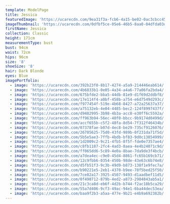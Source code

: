 ```yaml
---
template: ModelPage
title: Jessica
featuredImage: 'https://ucarecdn.com/9ea31f3a-fcb6-4a15-be02-0ac3cbcc4581/'
imageThumbnail: 'https://ucarecdn.com/0dfbf5ce-05e6-46b5-8aa0-04dfda03d08b/'
firstName: Jessica
collection: Classic
height: 171cm
measurementType: bust
bust: 94cm
waist: 72cm
hips: 96cm
size: '8'
shoeSize: '8'
hair: Dark Blonde
eyes: Blue
imagePortfolio:
  - image: 'https://ucarecdn.com/392b23f0-8b17-4274-a5a9-214446eab614/'
  - image: 'https://ucarecdn.com/4b6833b1-0e05-4a34-a4a6-77a06fa2bda4/'
  - image: 'https://ucarecdn.com/675bfde2-bba5-44db-81e9-d1f69d2ddbf8/'
  - image: 'https://ucarecdn.com/17e114f4-a0bf-458b-a754-e6d7549d293c/'
  - image: 'https://ucarecdn.com/f977454f-519e-4b68-8427-a72a25637a37/'
  - image: 'https://ucarecdn.com/a75132eb-4e04-4485-bec2-124f8997437f/'
  - image: 'https://ucarecdn.com/d9482995-3b98-4b3a-acc8-e30ff6c5592a/'
  - image: 'https://ucarecdn.com/ff963b94-56ec-40f0-bbcc-9b9174d0499d/'
  - image: 'https://ucarecdn.com/accf655b-c5f2-48fa-8d54-7f312f46434b/'
  - image: 'https://ucarecdn.com/07378fae-b07d-4ec8-be29-735cf9126076/'
  - image: 'https://ucarecdn.com/26705625-75d0-43fd-989b-0f231da71f5d/'
  - image: 'https://ucarecdn.com/5b5e5ae3-7ffb-4bdb-bf83-9d0c13854999/'
  - image: 'https://ucarecdn.com/1d2009c2-9c21-4fb5-8f5f-fde0e7357ae4/'
  - image: 'https://ucarecdn.com/c8fb1187-2fc4-4ad3-8aea-4e4b24071c9d/'
  - image: 'https://ucarecdn.com/ff065dd6-5c89-4e0a-8bae-7da9de3f4bcb/'
  - image: 'https://ucarecdn.com/a7dea4ec-c9e0-45d4-8861-fc65b169cb71/'
  - image: 'https://ucarecdn.com/12c9fbb6-0354-450b-98de-43e63c6b74e8/'
  - image: 'https://ucarecdn.com/d5fb51f3-9c3b-49d9-b873-138f1e9fec7a/'
  - image: 'https://ucarecdn.com/b90221e5-2eb1-4370-b9ee-78f5bed25f50/'
  - image: 'https://ucarecdn.com/7ce82a17-3925-4507-9493-d1aadbef11d5/'
  - image: 'https://ucarecdn.com/0f498712-879b-4ed2-a873-2984843ab5a1/'
  - image: 'https://ucarecdn.com/21c3ca8d-eb6f-4d2b-b744-f2ac18b5ca29/'
  - image: 'https://ucarecdn.com/55a7d406-9cf3-49ac-94e1-6ba44dec53ea/'
  - image: 'https://ucarecdn.com/baa9f2b3-a5aa-477e-9b21-e4b9a692382b/'
---
```


